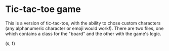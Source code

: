 # Tic-tac-toe game

This is a version of tic-tac-toe, with the ability to chose custom characters (any alphanumeric character or emoji would work!). There are two files, one which contains a class for the "board" and the other with the game's logic.

(s, f)
